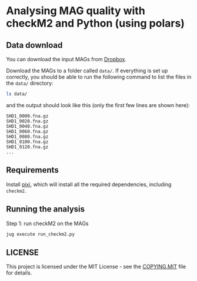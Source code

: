 # Analysing MAG quality with checkM2 and Python (using polars)

## Data download

You can download the input MAGs from [Dropbox](https://www.dropbox.com/scl/fo/p3hucjlh0pl8mkaw9uk6x/AM4myQn4fDo8vY45Hur7Exw?rlkey=avptw2w2tc15awpxx4dj0galh&st=8zggisa6&dl=0).

Download the MAGs to a folder called `data/`. If everything is set up correctly, you should be able to run the following command to list the files in the `data/` directory:

```bash
ls data/
```

and the output should look like this (only the first few lines are shown here):

```
SHD1_0000.fna.gz
SHD1_0020.fna.gz
SHD1_0040.fna.gz
SHD1_0060.fna.gz
SHD1_0080.fna.gz
SHD1_0100.fna.gz
SHD1_0120.fna.gz
...
```

## Requirements

Install [pixi](https://pixi.sh/), which will install all the required dependencies, including `checkm2`.

## Running the analysis

Step 1: run checkM2 on the MAGs

```bash
jug execute run_checkm2.py
```

## LICENSE

This project is licensed under the MIT License - see the [COPYING.MIT](COPYING.MIT) file for details.

